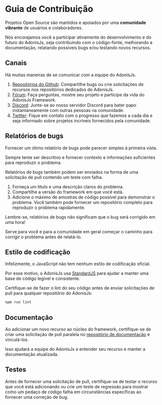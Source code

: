 # Guia de Contribuição

Projetos Open Source são mantidos e apoiados por uma **comunidade vibrante** de usuários e colaboradores.

Nós encorajamos você a participar ativamente do desenvolvimento e do futuro do AdonisJs, seja contribuindo com o código-fonte, melhorando a documentação, relatando possíveis bugs e/ou testando novos recursos.

## Canais

Há muitas maneiras de se comunicar com a equipe do AdonisJs.

1. [Repositórios do Github](https://github.com/adonisjs): Compartilhe bugs ou crie solicitações de recursos nos repositórios dedicados do AdonisJs.
2. [Fórum](https://forum.adonisjs.com): Faça perguntas, mostre seu projeto e participe da vida do AdonisJs Framework.
3. [Discord](https://discord.gg/vDcEjq6): Junte-se ao nosso servidor Discord para bater papo instantaneamente com outras pessoas na comunidade.
4. [Twitter](https://twitter.com/adonisframework): Fique em contato com o progresso que fazemos a cada dia e seja informado sobre projetos incríveis fornecidos pela comunidade.

## Relatórios de bugs

Fornecer um ótimo relatório de bugs pode parecer simples à primeira vista.

Sempre tente ser descritivo e fornecer contexto e informações suficientes para reproduzir o problema.

Relatórios de bugs também podem ser enviados na forma de uma solicitação de pull contendo um teste com falha.

1. Forneça um título e uma descrição claros do problema.
2. Compartilhe a versão do framework em que você está.
3. Adicione o máximo de amostras de código possível para demonstrar o problema. Você também pode fornecer um repositório completo para reproduzir o problema rapidamente.

Lembre-se, relatórios de bugs não significam que o bug será corrigido em uma hora!

Serve para você e para a comunidade em geral começar o caminho para corrigir o problema antes de relatá-lo.

## Estilo de codificação

Infelizmente, o JavaScript não tem nenhum estilo de codificação oficial.

Por esse motivo, o AdonisJs usa [StandardJS](https://standardjs.com/) para ajudar a manter uma base de código legível e consistente.

Certifique-se de fazer o lint do seu código antes de enviar solicitações de pull para qualquer repositório do AdonisJs:

```bash
npm run lint
```

## Documentação

Ao adicionar um novo recurso ao núcleo do framework, certifique-se de criar uma solicitação de pull paralela no [repositório de documentação](https://github.com/adonisjs/docs) e vinculá-los.

Isso ajudará a equipe do AdonisJs a entender seu recurso e manter a documentação atualizada.

## Testes

Antes de fornecer uma solicitação de pull, certifique-se de testar o recurso que você está adicionando ou crie um teste de regressão para mostrar como um pedaço de código falha em circunstâncias específicas ao fornecer uma correção de bug.
